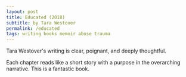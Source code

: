 ```yaml
---
layout: post
title: Educated (2018)
subtitle: by Tara Westover
permalink: /educated
tags: writing books memoir abuse trauma
---
```


Tara Westover's writing is clear, poignant, and deeply thoughtful.
<!--more-->
Each chapter reads like a short story with a purpose in the overarching narrative.
This is a fantastic book.
